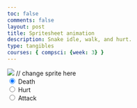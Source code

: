 ```yaml
---
toc: false
comments: false
layout: post
title: Spritesheet animation 
description: Snake idle, walk, and hurt. 
type: tangibles
courses: { compsci: {week: 3} }
---
```



<body>
    <div>
        <canvas id="spriteContainer"> <!-- Within the base div is a canvas. An HTML canvas is used only for graphics. It allows the user to access some basic functions related to the image created on the canvas (including animation) -->
            <img id="snakeSprite" src="{{site.baseurl}}/images/snakespriteanimation.png">  // change sprite here
        </canvas>
        <div id="controls"> <!--basic radio buttons which can be used to check whether each individual animaiton works -->
            <input type="radio" name="animation" id="hurt" checked>
            <label for="hurt">Death</label><br>
            <input type="radio" name="animation" id="idle">
            <label for="idle">Hurt</label><br>
            <input type="radio" name="animation" id="attack">
            <label for="walk">Attack</label><br>
        </div>
    </div>
</body>

<script>
    // start on page load
    window.addEventListener('load', function () {
        const canvas = document.getElementById('spriteContainer');
        const ctx = canvas.getContext('2d');
        const SPRITE_WIDTH = 150;  // matches sprite pixel width
        const SPRITE_HEIGHT = 130; // matcshes sprite pixel height
        const FRAME_LIMIT = 3;  // matches number of frames per sprite row, this code assume each row is same

        const SCALE_FACTOR = 2;  // control size of sprite on canvas
        canvas.width = SPRITE_WIDTH * SCALE_FACTOR;
        canvas.height = SPRITE_HEIGHT * SCALE_FACTOR;

        class Snake {
            constructor() {
                this.image = document.getElementById("snakeSprite");
                this.x = 0;
                this.y = 0;
                this.minFrame = 0;
                this.maxFrame = FRAME_LIMIT;
                this.frameX = 0;
                this.frameY = 0;
            }

            // draw snake object
            draw(context) {
                context.drawImage(
                    this.image,
                    this.frameX * SPRITE_WIDTH,
                    this.frameY * SPRITE_HEIGHT,
                    SPRITE_WIDTH,
                    SPRITE_HEIGHT,
                    this.x,
                    this.y,
                    canvas.width,
                    canvas.height
                );
            }

            // update frameX of object
            update() {
                if (this.frameX < this.maxFrame) {
                    this.frameX++;
                } else {
                    this.frameX = 0;
                }
            }
        }

        // snake object
        const snake = new Snake();

        // update frameY of snake object, action from idle, bark, walk radio control
        const controls = document.getElementById('controls');
        controls.addEventListener('click', function (event) {
            if (event.target.tagName === 'INPUT') {
                const selectedAnimation = event.target.id;
                switch (selectedAnimation) {
                    case 'hurt':
                        snake.frameY = 0;
                        snake.frameX = 1.5;
                        break;
                    case 'idle':
                        snake.frameY = 1.075;
                        snake.frameX = 1;
                        break;
                    case 'attack':
                        snake.frameY = 2.3;
                        snake.frameX = 1;
                        break;
                    default:
                        break;
                }
            }
        });

        // Animation recursive control function
        function animate() {
            // Clears the canvas to remove the previous frame.
            ctx.clearRect(0, 0, canvas.width, canvas.height);

            // Draws the current frame of the sprite.
            snake.draw(ctx);

            // Updates the `frameX` property to prepare for the next frame in the sprite sheet.
            snake.update();

            // Uses `requestAnimationFrame` to synchronize the animation loop with the display's refresh rate,
            // ensuring smooth visuals.
            setTimeout(()=>{requestAnimationFrame(animate)}, 150);
        }

        // run 1st animate
        animate();
    });s
</script>
